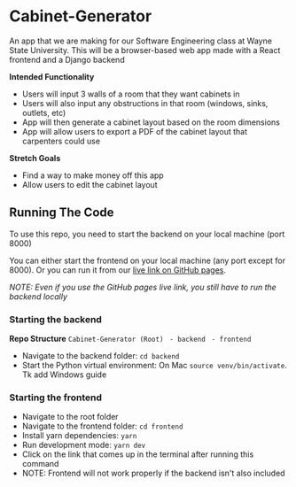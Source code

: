 # Cabinet-Generator
An app that we are making for our Software Engineering class at Wayne State University.
This will be a browser-based web app made with a React frontend and a Django backend

**Intended Functionality**
- Users will input 3 walls of a room that they want cabinets in
- Users will also input any obstructions in that room (windows, sinks, outlets, etc)
- App will then generate a cabinet layout based on the room dimensions
- App will allow users to export a PDF of the cabinet layout that carpenters could use

**Stretch Goals**
- Find a way to make money off this app
- Allow users to edit the cabinet layout

## Running The Code
To use this repo, you need to start the backend on your local machine (port 8000)

You can either start the frontend on your local machine (any port except for 8000). Or you can run it from our [live link on GitHub pages]([url](https://wsu-software-engineering-group-12.github.io/Cabinet-Generator/)).

_NOTE: Even if you use the GitHub pages live link, you still have to run the backend locally_

### Starting the backend
**Repo Structure**
`Cabinet-Generator (Root)`
` - backend`
` - frontend`

- Navigate to the backend folder: `cd backend`
- Start the Python virtual environment: On Mac `source venv/bin/activate`. Tk add Windows guide

### Starting the frontend
- Navigate to the root folder
- Navigate to the frontend folder: `cd frontend`
- Install yarn dependencies: `yarn`
- Run development mode: `yarn dev`
- Click on the link that comes up in the terminal after running this command
- NOTE: Frontend will not work properly if the backend isn't also included
